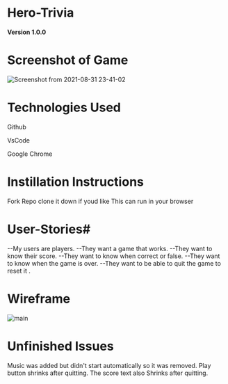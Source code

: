 # Hero-Trivia

**Version 1.0.0**

# **Screenshot of Game**  #
![Screenshot from 2021-08-31 23-41-02](https://user-images.githubusercontent.com/88164567/131608547-64f811f7-fe0c-44ac-8676-ff2a6492e896.png)


# **Technologies Used** #

Github

VsCode

Google Chrome

# **Instillation Instructions** #

Fork Repo 
clone it down if youd like 
This can run in your browser

# **User-Stories**#
--My users are players.
--They want a game that works.
--They want to know their score.
--They want to know when correct or false.
--They want to know when the game is over.
--They want to be able to quit the game to reset  it .


# **Wireframe** #
![main](https://media.git.generalassemb.ly/user/38078/files/ab80e680-0673-11ec-95b3-ecbeb8ac4dc1)


# **Unfinished Issues** #
Music was added but didn't start automatically so it was removed.
Play button shrinks after quitting.
The score text also Shrinks after quitting.
